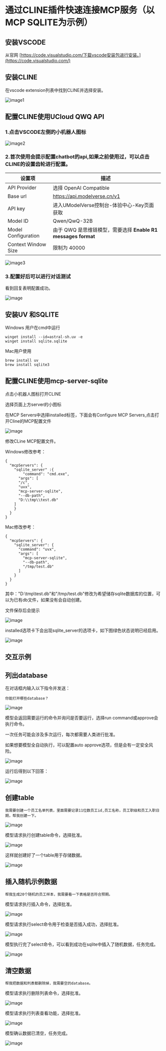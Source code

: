 # 通过CLINE插件快速连接MCP服务（以MCP SQLITE为示例）

## 安装VSCODE

从官网 [https://code.visualstudio.com/下载vscode安装包进行安装。](https://code.visualstudio.com/)

## 安装CLINE

在vscode extension列表中找到CLINE并选择安装。

![image1](https://www-s.ucloud.cn/2025/04/a2f325d3afe05070ee59d10319d5e0f3_1744219330796.png)

## 配置CLINE使用UCloud QWQ API

### 1.点击VSCODE左侧的小机器人图标

![image2](https://www-s.ucloud.cn/2025/04/7476289be66d52f95188a9685ad96a2b_1744368546129.png)

### 2.首次使用会提示配置chatbot的api,如果之前使用过，可以点击CLINE的设置齿轮进行配置。

| 设置项                     | 描述                                                                 |
|---------------------------|---------------------------------------------------------------------|
| API Provider              | 选择 OpenAI Compatible                                              |
| Base url|  https://api.modelverse.cn/v1                                          |
|API key|  进入UModelVerse控制台-体验中心-Key页面获取                                          |
|Model ID | Qwen/QwQ-32B                                           |
| Model Configuration       | 由于 QWQ 是思维链模型，需要选择 **Enable R1 messages format**        |
| Context Window Size       | 限制为 40000                                                         |


![image3](https://www-s.ucloud.cn/2025/04/8fdd8534ac59221dda1debf068c4ba4b_1744219330789.png)

### 3.配置好后可以进行对话测试

看到回复表明配置成功。

![image](https://www-s.ucloud.cn/2025/04/8b3e8cd2ec7a1ac4524291d8fa54d53f_1744219330788.png)

## 安装UV 和SQLITE

Windows 用户在cmd中运行

```
winget install --id=astral-sh.uv -e
winget install sqlite.sqlite
```
 
Mac用户使用

```
brew install uv
brew install sqlite3
```
 
## 配置CLINE使用mcp-server-sqlite

点击小机器人图标打开CLINE

选择页面上方server的小图标

在MCP Servers中选择installed标签，下面会有Configure MCP Servers,点击打开Cline的MCP配置文件

![image](https://www-s.ucloud.cn/2025/04/44185ccda7bfdf90d52ef8fef4421077_1744219330785.png)

修改CLine MCP配置文件。

Windows修改参考：

```
{
  "mcpServers": {
    "sqlite_server" :{
        "command": "cmd.exe",
      "args": [
      "/c",
      "uvx",
      "mcp-server-sqlite",
      "--db-path",
      "D:\\tmp\\test.db"
    ]
    }
  }
}
```
 
Mac修改参考：

```
{
  "mcpServers": {
    "sqlite_server": {
      "command": "uvx",
      "args": [
        "mcp-server-sqlite",
        "--db-path",
        "/tmp/test.db"
      ]
    }
  }
}
```
 
其中："D:\\tmp\\test.db"和"/tmp/test.db"修改为希望储存sqlite数据库的位置，可以为已有db文件，如果没有会自动创建。

文件保存后会提示

![image](https://www-s.ucloud.cn/2025/04/32c28070c025c1cc183861dbc337a3e1_1744219330783.png)

installed选项卡下会出现sqlite_server的选项卡，如下图绿色状态说明已经启用。

![image](https://www-s.ucloud.cn/2025/04/7faa7486521eed8cc82ea77d94063940_1744219330782.png)

## 交互示例

## 列出database

在对话框内输入以下指令并发送：

```
你能打开哪些database？
```
 
![image](https://www-s.ucloud.cn/2025/04/2c6abb7f8542c6f9be6d45c775d62135_1744219330781.png)

模型会返回需要运行的命令并询问是否要运行，选择run command或approve会执行命令。

一次任务可能会涉及多次运行，每次都需要人类进行批准。

如果想要模型全自动执行，可以配置auto approve选项，但是会有一定安全风险。

![image](https://www-s.ucloud.cn/2025/04/8b668dd4878c8fa917ba87db031acdc9_1744219330780.png)

运行后得到以下回答：

![image](https://www-s.ucloud.cn/2025/04/cc2c2543be0cb3505b98b91cd2d8e951_1744219330777.png)

## 创建table

```
我需要创建一个员工名单列表，里面需要记录11位数员工id,员工名称，员工职级和员工入职日期，帮我创建一下。
```
 
![image](https://www-s.ucloud.cn/2025/04/dbd7b094eb5e5b287c23cdf2b184e70b_1744219330774.png)

模型请求执行创建table命令，选择批准。

![image](https://www-s.ucloud.cn/2025/04/e83241b4c15d0c0b9df838ecc149d5d7_1744219330773.png)

这样就创建好了一个table用于存储数据。

![image](https://www-s.ucloud.cn/2025/04/8256f8993e00f06210cfb50ef737e75a_1744219330770.png)

## 插入随机示例数据

```
帮我生成20个随机的员工样本，我需要看一下表格是否符合预期。
```
 
模型请求执行插入命令，选择批准。

![image](https://www-s.ucloud.cn/2025/04/59197da0e18d784151756c8d352b27ad_1744219330766.png)

模型请求执行select命令用于检查是否插入成功，选择批准。

![image](https://www-s.ucloud.cn/2025/04/b7cf5bb4f815d83e2b9ed5457c1b055b_1744219330763.png)

模型执行完了select命令，可以看到成功在sqlite中插入了随机数据，任务完成。

![image](https://www-s.ucloud.cn/2025/04/53081111a50301871aa4044f41767a39_1744219330755.png)



## 清空数据

```
帮我把数据和列表都删除掉，我需要空的database。
```
 
模型请求执行删除列表命令，选择批准。

![image](https://www-s.ucloud.cn/2025/04/ea73eba196390170b4fa0e27039baedf_1744219330752.png)

模型请求执行列表查看功能，选择批准。

![image](https://www-s.ucloud.cn/2025/04/08e19e2605acfc11e2c29504a82dad2f_1744219330746.png)

模型确认数据已清空，任务完成。

![image](https://www-s.ucloud.cn/2025/04/2244261dd3c25c7cc948c69328c9ead0_1744219330742.png)





